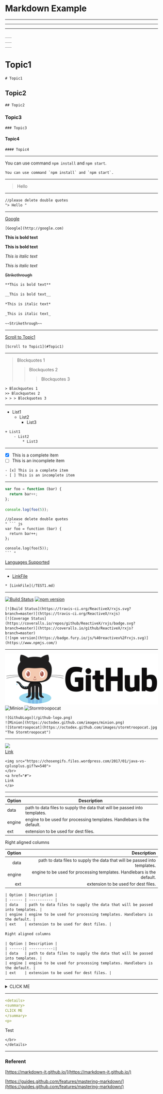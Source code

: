 # Markdown Example

___
___
___

```
___
___
___
```

# Topic1
```
# Topic1
```

## Topic2

```
## Topic2
```

### Topic3

```
### Topic3
```
#### Topic4

```
#### Topic4
```


---

You can use command `npm install` and `npm start`.
```
You can use command `npm install` and `npm start`.
```
---

> Hello
---
```
//please delete double quotes
"> Hello "
```
---

[Google](http://google.com)
```
[Google](http://google.com)
```

**This is bold text**

__This is bold text__

*This is italic text*

_This is italic text_

~~Strikethrough~~

```
**This is bold text**

__This is bold text__

*This is italic text*

_This is italic text_

~~Strikethrough~~

```
___

[Scroll to Topic1](#Topic1)

```
[Scroll to Topic1](#Topic1)
```
---

> Blockquotes 1
>> Blockquotes 2
> > > Blockquotes 3
```
> Blockquotes 1
>> Blockquotes 2
> > > Blockquotes 3
```

___
+ List1
    - List2
        * List3

```
+ List1
    - List2
        * List3
```
___


- [x] This is a complete item
- [ ] This is an incomplete item

```
- [x] This is a complete item
- [ ] This is an incomplete item
```

---

``` js
var foo = function (bar) {
  return bar++;
};

console.log(foo(5));
```

```
//please delete double quotes
" ``` js
var foo = function (bar) {
  return bar++;
};

console.log(foo(5));
``` "
```
[Languages Supported](http://www.rubycoloredglasses.com/2013/04/languages-supported-by-github-flavored-markdown/)

___

* [LinkFile](/TEST1.md)

```
* [LinkFile](/TEST1.md)
```

---

[![Build Status](https://travis-ci.org/ReactiveX/rxjs.svg?branch=master)](https://travis-ci.org/ReactiveX/rxjs)
[![npm version](https://badge.fury.io/js/%40reactivex%2Frxjs.svg)](https://www.npmjs.com/)

```
[![Build Status](https://travis-ci.org/ReactiveX/rxjs.svg?branch=master)](https://travis-ci.org/ReactiveX/rxjs)
[![Coverage Status](https://coveralls.io/repos/github/ReactiveX/rxjs/badge.svg?branch=master)](https://coveralls.io/github/ReactiveX/rxjs?branch=master)
[![npm version](https://badge.fury.io/js/%40reactivex%2Frxjs.svg)](https://www.npmjs.com/)

```
---

![GithubLogo](/github-logo.png)
![Minion](https://octodex.github.com/images/minion.png)
![Stormtroopocat](https://octodex.github.com/images/stormtroopocat.jpg "The Stormtroopocat")

```
![GithubLogo](/github-logo.png)
![Minion](https://octodex.github.com/images/minion.png)
![Stormtroopocat](https://octodex.github.com/images/stormtroopocat.jpg "The Stormtroopocat")

```

---

<img src="https://chosengifs.files.wordpress.com/2017/01/java-vs-cplusplus.gif?w=540">
</br>
<a href="#">
Link
</a>

```
<img src="https://chosengifs.files.wordpress.com/2017/01/java-vs-cplusplus.gif?w=540">
</br>
<a href="#">
Link
</a>
```


---

| Option | Description |
| ------ | ----------- |
| data   | path to data files to supply the data that will be passed into templates. |
| engine | engine to be used for processing templates. Handlebars is the default. |
| ext    | extension to be used for dest files. |

Right aligned columns

| Option | Description |
| ------:| -----------:|
| data   | path to data files to supply the data that will be passed into templates. |
| engine | engine to be used for processing templates. Handlebars is the default. |
| ext    | extension to be used for dest files. |

```
| Option | Description |
| ------ | ----------- |
| data   | path to data files to supply the data that will be passed into templates. |
| engine | engine to be used for processing templates. Handlebars is the default. |
| ext    | extension to be used for dest files. |

Right aligned columns

| Option | Description |
| ------:| -----------:|
| data   | path to data files to supply the data that will be passed into templates. |
| engine | engine to be used for processing templates. Handlebars is the default. |
| ext    | extension to be used for dest files. |
```

___


<details>
<summary>
CLICK ME
</summary>
<p>

#### yes, even hidden code blocks!
Hello sssss
- ss
```python
print("hello world!")
```
</details>

---

```yaml
<details>
<summary>
CLICK ME
</summary>
<p>
```
Test
```
</br>
</details>

```

---

### Referent

[https://markdown-it.github.io/](https://markdown-it.github.io/)

[https://guides.github.com/features/mastering-markdown/](https://guides.github.com/features/mastering-markdown/)
